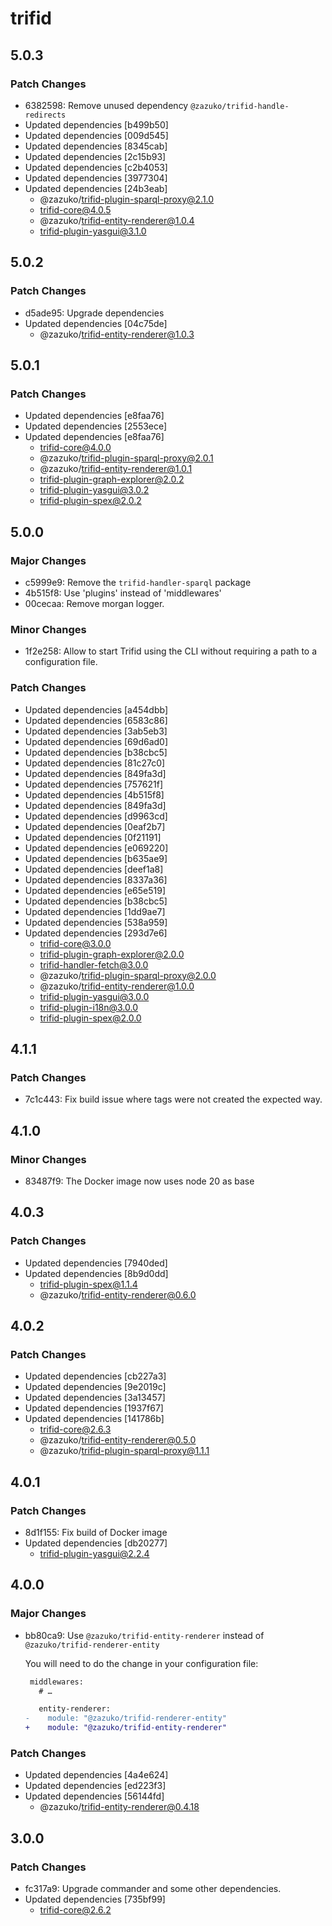 # trifid

## 5.0.3

### Patch Changes

- 6382598: Remove unused dependency `@zazuko/trifid-handle-redirects`
- Updated dependencies [b499b50]
- Updated dependencies [009d545]
- Updated dependencies [8345cab]
- Updated dependencies [2c15b93]
- Updated dependencies [c2b4053]
- Updated dependencies [3977304]
- Updated dependencies [24b3eab]
  - @zazuko/trifid-plugin-sparql-proxy@2.1.0
  - trifid-core@4.0.5
  - @zazuko/trifid-entity-renderer@1.0.4
  - trifid-plugin-yasgui@3.1.0

## 5.0.2

### Patch Changes

- d5ade95: Upgrade dependencies
- Updated dependencies [04c75de]
  - @zazuko/trifid-entity-renderer@1.0.3

## 5.0.1

### Patch Changes

- Updated dependencies [e8faa76]
- Updated dependencies [2553ece]
- Updated dependencies [e8faa76]
  - trifid-core@4.0.0
  - @zazuko/trifid-plugin-sparql-proxy@2.0.1
  - @zazuko/trifid-entity-renderer@1.0.1
  - trifid-plugin-graph-explorer@2.0.2
  - trifid-plugin-yasgui@3.0.2
  - trifid-plugin-spex@2.0.2

## 5.0.0

### Major Changes

- c5999e9: Remove the `trifid-handler-sparql` package
- 4b515f8: Use 'plugins' instead of 'middlewares'
- 00cecaa: Remove morgan logger.

### Minor Changes

- 1f2e258: Allow to start Trifid using the CLI without requiring a path to a configuration file.

### Patch Changes

- Updated dependencies [a454dbb]
- Updated dependencies [6583c86]
- Updated dependencies [3ab5eb3]
- Updated dependencies [69d6ad0]
- Updated dependencies [b38cbc5]
- Updated dependencies [81c27c0]
- Updated dependencies [849fa3d]
- Updated dependencies [757621f]
- Updated dependencies [4b515f8]
- Updated dependencies [849fa3d]
- Updated dependencies [d9963cd]
- Updated dependencies [0eaf2b7]
- Updated dependencies [0f21191]
- Updated dependencies [e069220]
- Updated dependencies [b635ae9]
- Updated dependencies [deef1a8]
- Updated dependencies [8337a36]
- Updated dependencies [e65e519]
- Updated dependencies [b38cbc5]
- Updated dependencies [1dd9ae7]
- Updated dependencies [538a959]
- Updated dependencies [293d7e6]
  - trifid-core@3.0.0
  - trifid-plugin-graph-explorer@2.0.0
  - trifid-handler-fetch@3.0.0
  - @zazuko/trifid-plugin-sparql-proxy@2.0.0
  - @zazuko/trifid-entity-renderer@1.0.0
  - trifid-plugin-yasgui@3.0.0
  - trifid-plugin-i18n@3.0.0
  - trifid-plugin-spex@2.0.0

## 4.1.1

### Patch Changes

- 7c1c443: Fix build issue where tags were not created the expected way.

## 4.1.0

### Minor Changes

- 83487f9: The Docker image now uses node 20 as base

## 4.0.3

### Patch Changes

- Updated dependencies [7940ded]
- Updated dependencies [8b9d0dd]
  - trifid-plugin-spex@1.1.4
  - @zazuko/trifid-entity-renderer@0.6.0

## 4.0.2

### Patch Changes

- Updated dependencies [cb227a3]
- Updated dependencies [9e2019c]
- Updated dependencies [3a13457]
- Updated dependencies [1937f67]
- Updated dependencies [141786b]
  - trifid-core@2.6.3
  - @zazuko/trifid-entity-renderer@0.5.0
  - @zazuko/trifid-plugin-sparql-proxy@1.1.1

## 4.0.1

### Patch Changes

- 8d1f155: Fix build of Docker image
- Updated dependencies [db20277]
  - trifid-plugin-yasgui@2.2.4

## 4.0.0

### Major Changes

- bb80ca9: Use `@zazuko/trifid-entity-renderer` instead of `@zazuko/trifid-renderer-entity`

  You will need to do the change in your configuration file:

  ```diff
   middlewares:
     # …

     entity-renderer:
  -    module: "@zazuko/trifid-renderer-entity"
  +    module: "@zazuko/trifid-entity-renderer"
  ```

### Patch Changes

- Updated dependencies [4a4e624]
- Updated dependencies [ed223f3]
- Updated dependencies [56144fd]
  - @zazuko/trifid-entity-renderer@0.4.18

## 3.0.0

### Patch Changes

- fc317a9: Upgrade commander and some other dependencies.
- Updated dependencies [735bf99]
  - trifid-core@2.6.2

